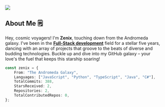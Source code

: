 <img src="https://raw.githubusercontent.com/ZenixCodez/ZenixCodez/main/assets/banner.png" />

## About Me 🗒️
Hey, cosmic voyagers! I'm **Zenix**, touching down from the Andromeda galaxy. I've been in the <ins>**Full-Stack development**</ins> field for a stellar five years, dancing with an array of projects that groove to the beats of diverse and budding technologies. Buckle up and dive into my GitHub galaxy – your love's the fuel that keeps this starship soaring!

```ts
const zenix = {
    From: "The Andromeda Galaxy",
    Languages: ["JavaScript", "Python", "TypeScript", "Java", "C#"],
    TotalCommits: 388,
    StarsReceived: 2,
    Repositories: 2,
    TotalContributedRepos: 0,
};
```